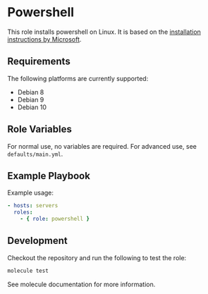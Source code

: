 Powershell
=========

This role installs powershell on Linux. It is based on the [installation instructions by Microsoft](https://docs.microsoft.com/nl-nl/powershell/scripting/install/installing-powershell-core-on-linux?view=powershell-7).

Requirements
------------

The following platforms are currently supported:

- Debian 8
- Debian 9
- Debian 10

Role Variables
--------------

For normal use, no variables are required. For advanced use, see `defaults/main.yml`.

Example Playbook
----------------

Example usage:

```yaml
- hosts: servers
  roles:
    - { role: powershell }
```

Development
-----------

Checkout the repository and run the following to test the role:

```bash
molecule test
```

See molecule documentation for more information.

